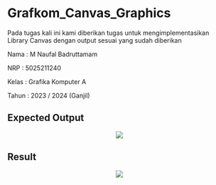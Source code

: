 # Grafkom_Canvas_Graphics
Pada tugas kali ini kami diberikan tugas untuk mengimplementasikan Library Canvas dengan output sesuai yang sudah diberikan

Nama    : M Naufal Badruttamam

NRP     : 5025211240

Kelas   : Grafika Komputer A

Tahun   : 2023 / 2024 (Ganjil)

## Expected Output 
<div align="center">
  <img src="https://github.com/Caknoooo/Grafkom_Canvas_Graphics/assets/92671053/96eaf542-1b83-4f24-aead-14078a718d70">
</div>

## Result 
<div align="center">
  <img src="https://github.com/Caknoooo/Grafkom_Canvas_Graphics/assets/92671053/ba5cae45-a20e-43e9-8912-3d0fef4eb377">
</div>
